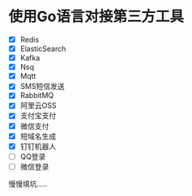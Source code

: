# 使用Go语言对接第三方工具

- [x] Redis
- [x] ElasticSearch
- [x] Kafka
- [x] Nsq
- [x] Mqtt
- [x] SMS短信发送
- [x] RabbitMQ
- [x] 阿里云OSS
- [x] 支付宝支付
- [x] 微信支付
- [x] 短域名生成
- [x] 钉钉机器人
- [ ] QQ登录
- [ ] 微信登录

慢慢填坑.....
